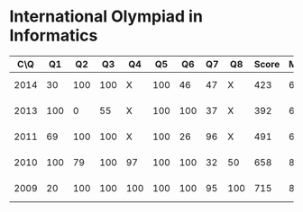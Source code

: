 # International Olympiad in Informatics

| C\Q | Q1 | Q2 | Q3 | Q4 | Q5 | Q6 | Q7 | Q8 | Score | Max | Medal | Range |
| --- | --- | --- | --- | --- | --- | --- | --- | --- | --- | --- | --- | --- |
| 2014 | 30 | 100 | 100 | X | 100 | 46 | 47 | X | 423 | 600 | Silver | 323 - 447 |
| 2013 | 100 | 0 | 55 | X | 100 | 100 | 37 | X | 392 | 600 | Silver | 359 - 479 |
| 2011 | 69 | 100 | 100 | X | 100 | 26 | 96 | X | 491 | 600 | Gold | 478 - 600 |
| 2010 | 100 | 79 | 100 | 97 | 100 | 100 | 32 | 50 | 658 | 800 | Silver | 620 - 685 |
| 2009 | 20 | 100 | 100 | 100 | 100 | 100 | 95 | 100 | 715 | 800 | Gold | 616 - 743 |